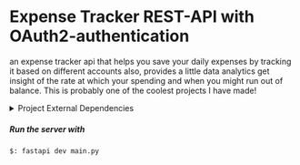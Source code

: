 
# Expense Tracker REST-API with OAuth2-authentication

<p>
an expense tracker api that helps you save your daily expenses by tracking it based on different accounts
also, provides a little data analytics get insight of the rate at which your spending and when you might run out of balance. This is probably one of the coolest projects I have made!
</p>

<details>
<summary>Project External Dependencies</summary>
<ul>
<li>Python framework FastAPI (version 0.0.6 CLI)</li>
<li>SQLmodel (SQL ORM) using sqlite3</li>
<li>passlib (Crypto library)</li>
<li>jose for JSON Web token handling!</li>
<li>numpy and random for a little data analytics!</li>
</ul>
</details>


<h5>Run the server with</h5>

```
$: fastapi dev main.py
```
